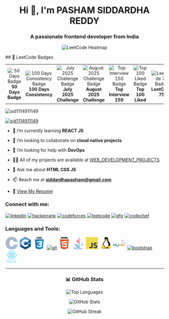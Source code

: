 <h1 align="center">Hi 👋, I'm PASHAM SIDDARDHA REDDY</h1>
<h3 align="center">A passionate frontend developer from India</h3>

<p align="center">
  <img src="https://leetcard.jacoblin.cool/siddardhareddy?ext=heatmap" alt="LeetCode Heatmap" />
</p>
## 🏅 LeetCode Badges
<table>
  <tr>
    <td align="center">
      <img src="https://assets.leetcode.com/static_assets/others/2550.gif" width="80" alt="50 Days Badge"/><br/>
      <b>50 Days Badge</b>
    </td>
    <td align="center">
      <img src="https://assets.leetcode.com/static_assets/others/25100.gif" width="80" alt="100 Days Consistency Badge"/><br/>
      <b>100 Days Consistency</b>
    </td>
    <td align="center">
      <img src="https://assets.leetcode.com/static_assets/marketing/202507.gif" width="80" alt="July 2025 Challenge Badge"/><br/>
      <b>July 2025 Challenge</b>
    </td>
    <td align="center">
      <img src="https://assets.leetcode.com/static_assets/marketing/202508.gif" width="80" alt="August 2025 Challenge Badge"/><br/>
      <b>August 2025 Challenge</b>
    </td>
    <td align="center">
      <img src="https://assets.leetcode.com/static_assets/others/Top_Interview_150.gif" width="80" alt="Top Interview 150 Badge"/><br/>
      <b>Top Interview 150</b>
    </td>
    <td align="center">
      <img src="https://assets.leetcode.com/static_assets/others/Top_100_Liked.gif" width="80" alt="Top 100 Liked Badge"/><br/>
      <b>Top 100 Liked</b>
    </td>
    <td align="center">
      <img src="https://assets.leetcode.com/static_assets/others/LeetCode_75.gif" width="80" alt="LeetCode 75 Badge"/><br/>
      <b>LeetCode 75</b>
    </td>
  </tr>
</table>



<p align="left">
  <img src="https://komarev.com/ghpvc/?username=sid1114911149&label=Profile%20views&color=0e75b6&style=flat" alt="sid1114911149" />
</p>

<p align="left">
  <a href="https://github.com/ryo-ma/github-profile-trophy">
    <img src="https://github-profile-trophy.vercel.app/?username=sid1114911149" alt="sid1114911149" />
  </a>
</p>

- 🌱 I’m currently learning **REACT JS**

- 👯 I’m looking to collaborate on **cloud native projects**

- 🤝 I’m looking for help with **DevOps**

- 👨‍💻 All of my projects are available at [WEB_DEVELOPMENT_PROJECTS](https://github.com/sid1114911149/WEB_DEVELOPMENT_PROJECTS)

- 💬 Ask me about **HTML CSS JS**

- 📫 Reach me at **siddardhapasham@gmail.com**

- 📄 [View My Resume](https://drive.google.com/file/d/171DnyFqOEYiDegobjrf2Wl3M_ybey7Zw/view?usp=drivesdk)

<h3 align="left">Connect with me:</h3>
<p align="left">
  <a href="https://www.linkedin.com/in/siddardhareddy-pasham-b1073631a/" target="blank"><img align="center" src="https://raw.githubusercontent.com/rahuldkjain/github-profile-readme-generator/master/src/images/icons/Social/linked-in-alt.svg" alt="linkedin" height="30" width="40" /></a>
  </a>
  <a href="https://www.hackerrank.com/profile/siddardhapasham" target="blank"><img align="center" src="https://raw.githubusercontent.com/rahuldkjain/github-profile-readme-generator/master/src/images/icons/Social/hackerrank.svg" alt="hackerrank" height="30" width="40" /></a>
  <a href="https://codeforces.com/profile/siddardhareddy" target="blank"><img align="center" src="https://raw.githubusercontent.com/rahuldkjain/github-profile-readme-generator/master/src/images/icons/Social/codeforces.svg" alt="codeforces" height="30" width="40" /></a>
  <a href="https://www.leetcode.com/siddardhareddy" target="blank"><img align="center" src="https://raw.githubusercontent.com/rahuldkjain/github-profile-readme-generator/master/src/images/icons/Social/leet-code.svg" alt="leetcode" height="30" width="40" /></a>
  <a href="https://auth.geeksforgeeks.org/user/siddardhbn1k" target="blank"><img align="center" src="https://raw.githubusercontent.com/rahuldkjain/github-profile-readme-generator/master/src/images/icons/Social/geeks-for-geeks.svg" alt="gfg" height="30" width="40" /></a>
   <a href="https://www.codechef.com/users/siddardhareddy" target="blank">
  <img align="center" src="https://cdn.jsdelivr.net/npm/simple-icons@v7/icons/codechef.svg" alt="codechef" height="30" width="40" />
</a>

</p>

<h3 align="left">Languages and Tools:</h3>
<p align="left">
  <a href="https://www.cprogramming.com/" target="_blank" rel="noreferrer"><img src="https://raw.githubusercontent.com/devicons/devicon/master/icons/c/c-original.svg" alt="c" width="40" height="40"/></a>
  <a href="https://www.w3schools.com/cpp/" target="_blank" rel="noreferrer"><img src="https://raw.githubusercontent.com/devicons/devicon/master/icons/cplusplus/cplusplus-original.svg" alt="cplusplus" width="40" height="40"/></a>
  <a href="https://www.w3schools.com/css/" target="_blank" rel="noreferrer"><img src="https://raw.githubusercontent.com/devicons/devicon/master/icons/css3/css3-original-wordmark.svg" alt="css3" width="40" height="40"/></a>
  <a href="https://git-scm.com/" target="_blank" rel="noreferrer"><img src="https://www.vectorlogo.zone/logos/git-scm/git-scm-icon.svg" alt="git" width="40" height="40"/></a>
  <a href="https://www.w3.org/html/" target="_blank" rel="noreferrer"><img src="https://raw.githubusercontent.com/devicons/devicon/master/icons/html5/html5-original-wordmark.svg" alt="html5" width="40" height="40"/></a>
  <a href="https://www.java.com" target="_blank" rel="noreferrer"><img src="https://raw.githubusercontent.com/devicons/devicon/master/icons/java/java-original.svg" alt="java" width="40" height="40"/></a>
  <a href="https://developer.mozilla.org/en-US/docs/Web/JavaScript" target="_blank" rel="noreferrer"><img src="https://raw.githubusercontent.com/devicons/devicon/master/icons/javascript/javascript-original.svg" alt="javascript" width="40" height="40"/></a>
  <a href="https://www.linux.org/" target="_blank" rel="noreferrer"><img src="https://raw.githubusercontent.com/devicons/devicon/master/icons/linux/linux-original.svg" alt="linux" width="40" height="40"/></a>
  <a href="https://www.mysql.com/" target="_blank" rel="noreferrer"><img src="https://raw.githubusercontent.com/devicons/devicon/master/icons/mysql/mysql-original-wordmark.svg" alt="mysql" width="40" height="40"/></a>
  <a href="https://getbootstrap.com" target="_blank" rel="noreferrer">
  <img src="https://cdn.jsdelivr.net/gh/devicons/devicon/icons/bootstrap/bootstrap-plain-wordmark.svg" alt="bootstrap" width="40" height="40"/>
</a>
  <a href="https://reactjs.org/" target="_blank" rel="noreferrer"><img src="https://raw.githubusercontent.com/devicons/devicon/master/icons/react/react-original-wordmark.svg" alt="react" width="40" height="40"/></a>
</p>

---

<h3 align="center">📊 GitHub Stats</h3>
<p align="center">
  <img src="https://github-readme-stats.vercel.app/api/top-langs?username=sid1114911149&show_icons=true&locale=en&layout=compact" alt="Top Languages" />
</p>
<p align="center">
  <img src="https://github-readme-stats.vercel.app/api?username=sid1114911149&show_icons=true&locale=en" alt="GitHub Stats" />
</p>
<p align="center">
  <img src="https://github-readme-streak-stats.herokuapp.com/?user=sid1114911149&" alt="GitHub Streak" />
</p>

